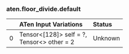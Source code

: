 ### aten.floor_divide.default
|    | ATen Input Variations                         | Status   |
|---:|:----------------------------------------------|:---------|
|  0 | Tensor<[128]> self = ?,<br>Tensor<> other = 2 | Unknown  |

